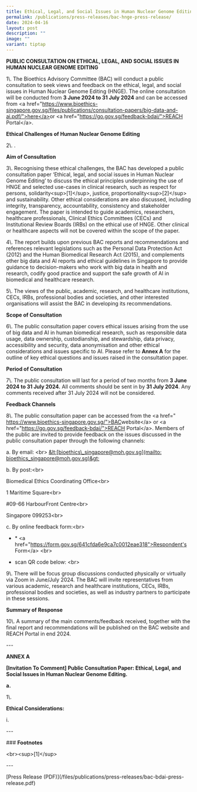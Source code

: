 ```yaml
---
title: Ethical, Legal, and Social Issues in Human Nuclear Genome Editing
permalink: /publications/press-releases/bac-hnge-press-release/
date: 2024-04-16
layout: post
description: ""
image: ""
variant: tiptap
---
```

<p><strong>PUBLIC CONSULTATION ON ETHICAL, LEGAL, AND SOCIAL ISSUES IN HUMAN NUCLEAR GENOME EDITING</strong>
</p>
<p>1\. The Bioethics Advisory Committee (BAC) will conduct a public consultation
to seek views and feedback on the ethical, legal, and social issues in
Human Nuclear Genome Editing (HNGE). The online consultation will be conducted
from <strong>3 June 2024 to 31 July 2024</strong> and can be accessed from
&lt;a href="<a href="https://www.bioethics-singapore.gov.sg/files/publications/consultation-papers/hnge.pdf/&quot;>here</a>" rel="noopener noreferrer nofollow" target="_blank">https://www.bioethics-singapore.gov.sg/files/publications/consultation-papers/big-data-and-ai.pdf/"&gt;here&lt;/a&gt;</a>or
&lt;a href="<a href="https://go.gov.sg/feedback-bdai/&quot;>REACH" rel="noopener noreferrer nofollow" target="_blank">https://go.gov.sg/feedback-bdai/"&gt;REACH</a> Portal&lt;/a&gt;.</p>
<p><strong>Ethical Challenges of Human Nuclear Genome Editing</strong>
</p>
<p>2\. .</p>
<p><strong>Aim of Consultation</strong>
</p>
<p>3\. Recognising these ethical challenges, the BAC has developed a public
consultation paper ‘Ethical, legal, and social issues in Human Nuclear
Genome Editing’ to discuss the ethical principles underpinning the use
of HNGE and selected use-cases in clinical research, such as respect for
persons, solidarity&lt;sup&gt;[1]&lt;/sup&gt;, justice, proportionality&lt;sup&gt;[2]&lt;/sup&gt;
and sustainability. Other ethical considerations are also discussed, including
integrity, transparency, accountability, consistency and stakeholder engagement.
The paper is intended to guide academics, researchers, healthcare professionals,
Clinical Ethics Committees (CECs) and Institutional Review Boards (IRBs)
on the ethical use of HNGE. Other clinical or healthcare aspects will not
be covered within the scope of the paper.</p>
<p>4\. The report builds upon previous BAC reports and recommendations and
references relevant legislations such as the Personal Data Protection Act
(2012) and the Human Biomedical Research Act (2015), and complements other
big data and AI reports and ethical guidelines in Singapore to provide
guidance to decision-makers who work with big data in health and research,
codify good practice and support the safe growth of AI in biomedical and
healthcare research.</p>
<p>5\. The views of the public, academic, research, and healthcare institutions,
CECs, IRBs, professional bodies and societies, and other interested organisations
will assist the BAC in developing its recommendations.</p>
<p><strong>Scope of Consultation</strong>
</p>
<p>6\. The public consultation paper covers ethical issues arising from the
use of big data and AI in human biomedical research, such as responsible
data usage, data ownership, custodianship, and stewardship, data privacy,
accessibility and security, data anonymisation and other ethical considerations
and issues specific to AI. Please refer to <strong>Annex A</strong> for the
outline of key ethical questions and issues raised in the consultation
paper.</p>
<p><strong>Period of Consultation</strong>
</p>
<p>7\. The public consultation will last for a period of two months from <strong>3 June 2024 to 31 July 2024.</strong> All
comments should be sent in by <strong>31 July 2024</strong>. Any comments
received after 31 July 2024 will not be considered.</p>
<p><strong>Feedback Channels</strong>
</p>
<p>8\. The public consultation paper can be accessed from the &lt;a href="
<a href="https://www.bioethics-singapore.gov.sg/&quot;>BAC" rel="noopener noreferrer nofollow" target="_blank">https://www.bioethics-singapore.gov.sg/"&gt;BAC</a>website&lt;/a&gt; or
&lt;a href="<a href="https://go.gov.sg/feedback-bdai/&quot;>REACH" rel="noopener noreferrer nofollow" target="_blank">https://go.gov.sg/feedback-bdai/"&gt;REACH</a> Portal&lt;/a&gt;.
Members of the public are invited to provide feedback on the issues discussed
in the public consultation paper through the following channels:</p>
<p>a. By email: &lt;br&gt; <a href="mailto:Bioethics_Singapore@moh.gov.sg" rel="noopener noreferrer nofollow" target="_blank">&amp;lt;[bioethics\_singapore@moh.gov.sg](mailto: bioethics_singapore@moh.gov.sg)&amp;gt;</a>
</p>
<p>b. By post:&lt;br&gt;</p>
<p>Biomedical Ethics Coordinating Office&lt;br&gt;</p>
<p>1 Maritime Square&lt;br&gt;</p>
<p>#09-66 HarbourFront Centre&lt;br&gt;</p>
<p>Singapore 099253&lt;br&gt;</p>
<p>c. By online feedback form:&lt;br&gt;</p>
<ul data-tight="true" class="tight">
<li>
<p>* &lt;a href="<a href="https://form.gov.sg/641cfda6e9ca7c0012eae318&quot;>Respondent's" rel="noopener noreferrer nofollow" target="_blank">https://form.gov.sg/641cfda6e9ca7c0012eae318"&gt;Respondent's</a> Form&lt;/a&gt;
&lt;br&gt;</p>
</li>
<li>
<p>scan QR code below: &lt;br&gt;</p>
</li>
</ul>
<p></p>
<p>9\. There will be focus group discussions conducted physically or virtually
via Zoom in June/July 2024. The BAC will invite representatives from various
academic, research and healthcare institutions, CECs, IRBs, professional
bodies and societies, as well as industry partners to participate in these
sessions.</p>
<p><strong>Summary of Response</strong>
</p>
<p>10\. A summary of the main comments/feedback received, together with the
final report and recommendations will be published on the BAC website and
REACH Portal in end 2024.</p>
<p>---</p>
<p><strong>ANNEX A</strong>
</p>
<p><strong>[Invitation To Comment] Public Consultation Paper: Ethical, Legal, and Social Issues in Human Nuclear Genome Editing.</strong>
</p>
<p><strong>a.</strong>
</p>
<p>1\.</p>
<p><strong>Ethical Considerations:</strong>
</p>
<p>i.</p>
<p>---</p>
<p>### <strong>Footnotes</strong>
</p>
<p>&lt;br&gt;&lt;sup&gt;[1]&lt;/sup&gt;</p>
<p>---</p>
<p>[Press Release (PDF)](/files/publications/press-releases/bac-bdai-press-release.pdf)</p>